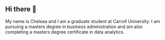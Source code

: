 ## Hi there 👋

My name is Chelsea and I am a graduate student at Carroll University. I am pursuing a masters degree in business administration and am also completing a masters degree certificate in data analytics.
<!--
  ## Tools: Tableau, SPSS, Excel, 
**cschuebel/cschuebel** is a ✨ _special_ ✨ repository because its `README.md` (this file) appears on your GitHub profile.

Here are some ideas to get you started:

- 🔭  I’m currently working on ...
- 🌱 I’m currently learning ...
- 👯 I’m looking to collaborate on ...
- 🤔 I’m looking for help with ...
- 💬 Ask me about ...
- 📫 How to reach me: ...
- 😄 Pronouns: ...
- ⚡ Fun fact: ...
-->
